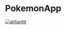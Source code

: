 # PokemonApp
[![alifianttt](https://circleci.com/gh/alifianttt/PokemonApp.svg?style=svg)](https://circleci.com/gh/alifianttt/PokemonApp)
